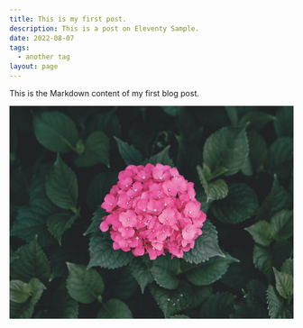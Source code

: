 ```yaml
---
title: This is my first post.
description: This is a post on Eleventy Sample.
date: 2022-08-07
tags:
  - another tag
layout: page
---
```


This is the Markdown content of my first blog post.

![Image](image.jpg)
